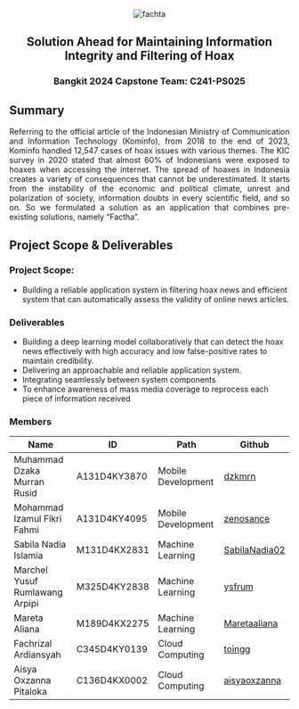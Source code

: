 <div align="center">
  <img src="https://drive.google.com/uc?export=download&id=1UDJ_BWHWYnFzFTDdzqQpTHYvNoDY0AHL" alt="fachta" />
  <h2>Solution Ahead for Maintaining Information Integrity and Filtering of Hoax</h2>
  <h3>Bangkit 2024 Capstone Team: C241-PS025</h3>
</div>

## Summary
<div align="justify">
  Referring to the official article of the Indonesian Ministry of Communication and Information Technology (Kominfo), from 2018 to the end of 2023, Kominfo handled 12,547 cases of hoax       issues with various themes. The KIC survey in 2020 stated that almost 60% of Indonesians were exposed to hoaxes when accessing the internet. The spread of hoaxes in Indonesia creates a     variety of consequences that cannot be underestimated. It starts from the instability of the economic and political climate, unrest and polarization of society, information doubts in       every scientific field, and so on. So we formulated a solution as an application that combines pre-existing solutions, namely “Factha”.
</div>

## Project Scope & Deliverables
### Project Scope:
- Building a reliable application system in filtering hoax news and efficient system that can automatically assess the validity of online news articles.
### Deliverables
- Building a deep learning model collaboratively that can detect the hoax news effectively with high accuracy and low false-positive rates to maintain credibility.
- Delivering an approachable and reliable application system.
- Integrating seamlessly between system components
- To enhance awareness of mass media coverage to reprocess each piece of information received

### Members

| Name                           | ID             | Path                | Github                                             |
|--------------------------------|----------------|---------------------|----------------------------------------------------|
| Muhammad Dzaka Murran Rusid    | A131D4KY3870   | Mobile Development  | [dzkmrn](https://github.com/dzkmrn)                |
| Mohammad Izamul Fikri Fahmi    | A131D4KY4095   | Mobile Development  | [zenosance](https://github.com/zenosance/)         |
| Sabila Nadia Islamia           | M131D4KX2831   | Machine Learning    | [SabilaNadia02](https://github.com/SabilaNadia02/) |
| Marchel Yusuf Rumlawang Arpipi | M325D4KY2838   | Machine Learning    | [ysfrum](https://github.com/ysfrum)                |
| Mareta Aliana                  | M189D4KX2275   | Machine Learning    | [Maretaaliana](https://github.com/Maretaaliana)    |
| Fachrizal Ardiansyah           | C345D4KY0139   | Cloud Computing     | [toingg](https://github.com/toingg)                |
| Aisya Oxzanna Pitaloka         | C136D4KX0002   | Cloud Computing     | [aisyaoxzanna](https://github.com/aisyaoxzanna)    |
